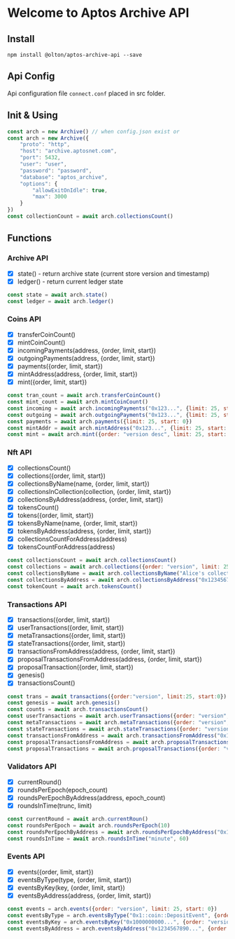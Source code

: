 # Welcome to Aptos Archive API

## Install
```shell
npm install @olton/aptos-archive-api --save
```

## Api Config
Api configuration file `connect.conf` placed in src folder. 

## Init & Using
```javascript
const arch = new Archive() // when config.json exist or
const arch = new Archive({
    "proto": "http",
    "host": "archive.aptosnet.com",
    "port": 5432,
    "user": "user",
    "password": "password",
    "database": "aptos_archive",
    "options": {
        "allowExitOnIdle": true,
        "max": 3000
    }
})
const collectionCount = await arch.collectionsCount()
```

## Functions
### Archive API
- [x] state() - return archive state (current store version and timestamp)
- [x] ledger() - return current ledger state
```javascript
const state = await arch.state()
const ledger = await arch.ledger()
```

### Coins API
- [x] transferCoinCount()
- [x] mintCoinCount()
- [x] incomingPayments(address, {order, limit, start})
- [x] outgoingPayments(address, {order, limit, start})
- [x] payments({order, limit, start})
- [x] mintAddress(address, {order, limit, start})
- [x] mint({order, limit, start})
```javascript
const tran_count = await arch.transferCoinCount()
const mint_count = await arch.mintCoinCount()
const incoming = await arch.incomingPayments("0x123...", {limit: 25, start: 0})
const outgoing = await arch.outgoingPayments("0x123...", {limit: 25, start: 0})
const payments = await arch.payments({limit: 25, start: 0})
const mintAddr = await arch.mintAddress("0x123...", {limit: 25, start: 0})
const mint = await arch.mint({order: "version desc", limit: 25, start: 0})
```

### Nft API
- [x] collectionsCount()
- [x] collections({order, limit, start})
- [x] collectionsByName(name, {order, limit, start})
- [x] collectionsInCollection(collection, {order, limit, start})
- [x] collectionsByAddress(address, {order, limit, start})
- [x] tokensCount()
- [x] tokens({order, limit, start})
- [x] tokensByName(name, {order, limit, start})
- [x] tokensByAddress(address, {order, limit, start})
- [x] collectionsCountForAddress(address)
- [x] tokensCountForAddress(address)
```javascript
const collectionsCount = await arch.collectionsCount()
const collections = await arch.collections({order: "version", limit: 25, start: 0})
const collectionsByName = await arch.collectionsByName("Alice's collection", {order: "version", limit: 25, start: 0})
const collectionsByAddress = await arch.collectionsByAddress("0x1234567890...", {order: "version", limit: 25, start: 0})
const tokenCount = await arch.tokensCount()
```

### Transactions API
- [x] transactions({order, limit, start})
- [x] userTransactions({order, limit, start})
- [x] metaTransactions({order, limit, start})
- [x] stateTransactions({order, limit, start})
- [x] transactionsFromAddress(address, {order, limit, start})
- [x] proposalTransactionsFromAddress(address, {order, limit, start})
- [x] proposalTransaction({order, limit, start})
- [x] genesis()
- [x] transactionsCount()
```javascript
const trans = await transactions({order:"version", limit:25, start:0})
const genesis = await arch.genesis()
const counts = await arch.transactionsCount()
const userTransactions = await arch.userTransactions({order: "version", limit: 25, start: 0})
const metaTransactions = await arch.metaTransactions({order: "version", limit: 25, start: 0})
const stateTransactions = await arch.stateTransactions({order: "version", limit: 25, start: 0})
const transactionsFromAddress = await arch.transactionsFromAddress("0x1234567890...", {order: "version", limit: 25, start: 0})
const proposalTransactionsFromAddress = await arch.proposalTransactionsFromAddress("0x1234567890...", {order: "version", limit: 25, start: 0})
const proposalTransactions = await arch.proposalTransactions({order: "version", limit: 25, start: 0})
```

### Validators API
- [x] currentRound()
- [x] roundsPerEpoch(epoch_count)
- [x] roundsPerEpochByAddress(address, epoch_count)
- [x] roundsInTime(trunc, limit)
```javascript
const currentRound = await arch.currentRoun()
const roundsPerEpoch = await arch.roundsPerEpoch(10)
const roundsPerEpochByAddress = await arch.roundsPerEpochByAddress("0x1234567890...", 10)
const roundsInTime = await arch.roundsInTime("minute", 60)
```

### Events API
- [x] events({order, limit, start})
- [x] eventsByType(type, {order, limit, start})
- [x] eventsByKey(key, {order, limit, start})
- [x] eventsByAddress(address, {order, limit, start})
```javascript
const events = arch.events({order: "version", limit: 25, start: 0})
const eventsByType = arch.eventsByType("0x1::coin::DepositEvent", {order: "version", limit: 25, start: 0})
const eventsByKey = arch.eventsByKey("0x1000000000...", {order: "version", limit: 25, start: 0})
const eventsByAddress = arch.eventsByAddress("0x1234567890...", {order: "version", limit: 25, start: 0})
```